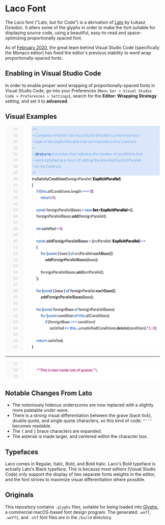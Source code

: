 # Laco Font

The _Laco_ font ("Lato, but for Code") is a derivation of [Lato](https://fonts.google.com/specimen/Lato) by Łukasz Dziedzic. It alters some of the glyphs in order to make the font suitable for displaying source code, using a beautiful, easy-to-read and space-optimizing proportionally spaced font.

As of [February 2020](https://github.com/microsoft/vscode/issues/87479), the great team behind Visual Studio Code (specifically the Monaco editor) has fixed the editor's previous inability to word wrap proportionally-spaced fonts.



## Enabling in Visual Studio Code

In order to enable proper word wrapping of proportionally-spaced fonts in Visual Studio Code, go into your Preferences (`Menu bar > Visual Studio Code > Preferences > Settings`), search for the **Editor: Wrapping Strategy** setting, and set it to **advanced**.



## Visual Examples

![LacoSample](LacoSample.png)

---

![LacoQuotes](LacoQuotes.png)

## Notable Changes From Lato

- The notoriously hideous underscores are now replaced with a slightly more palatable *under wave*.
- There is a strong visual differentiation between the grave (back tick), double quote, and single quote characters, so this kind of code: `"''"`  becomes readable.
- The `{` and `}` brace characters are expanded.
- The asterisk is made larger, and centered within the character box.



## Typefaces

Laco comes in Regular, Italic, Bold, and Bold Italic. Laco's Bold typeface is actually Lato's Black typeface. This is because most editors (Visual Studio Code) only support the display of two separate fonts weights in the editor, and the font strives to maximize visual differentiation where possible.



## Originals

This repository contains `.glyphs` files, suitable for being loaded into [Glyphs](https://glyphsapp.com/), a commercial macOS-based font design program. The generated `.woff`, `.woff2`, and `.otf` font files are in the `/build` directory.